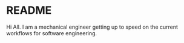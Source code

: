 # README  
Hi All. I am a mechanical engineer getting up to speed on the current workflows for software engineering. 
